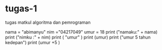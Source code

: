 # tugas-1
tugas matkul algoritma dan pemrograman


nama = "abimanyu"
nim ="04217049"
umur = 18
print ("namaku:" + nama)
print ("nimku :" + nim)
print ( "umur" )
print (umur)
print ("umur 5 tahun kedepan")
print (umur +5 )
